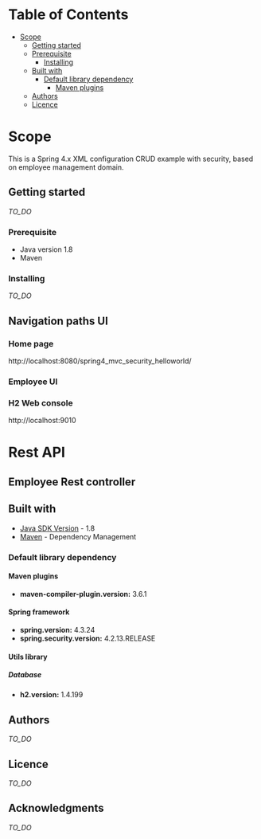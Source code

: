 # Table of Contents

* [Scope](#scope)
  * [Getting started](#getting-started)
  * [Prerequisite](#prerequisite)
    * [Installing](#installing)
  * [Built with](#built-with)
    * [Default library dependency](#default-library-dependency)
      * [Maven plugins](#maven-plugins)
  * [Authors](#authors)  
  * [Licence](#licence)

# Scope

This is a Spring 4.x XML configuration CRUD example with security, based on employee management domain.  

## Getting started
*TO_DO*

### Prerequisite
* Java version 1.8
* Maven 

### Installing
*TO_DO*

## Navigation paths UI

### Home page
http://localhost:8080/spring4_mvc_security_helloworld/

### Employee UI  

### H2 Web console
http://localhost:9010


# Rest API
## Employee Rest controller



## Built with
* [Java SDK Version](http://www.oracle.com/technetwork/java/javase/downloads/index.html) - 1.8
* [Maven](https://maven.apache.org/) - Dependency Management

### Default library dependency

#### Maven plugins
* **maven-compiler-plugin.version:** 3.6.1

#### Spring framework
* **spring.version:** 4.3.24  
* **spring.security.version:** 4.2.13.RELEASE

#### Utils library

##### Database
* **h2.version:** 1.4.199


## Authors
*TO_DO*

## Licence
*TO_DO*

## Acknowledgments
*TO_DO*

